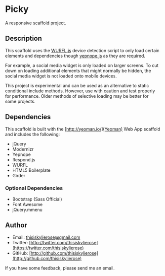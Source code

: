 Picky
=====

A responsive scaffold project.

## Description

This scaffold uses the [WURFL.js](http://wurfl.io/) device detection script to only load certain elements and dependencies though [yepnope.js](http://yepnopejs.com/) as they are required.

For example, a social media widget is only loaded on larger screens. To cut down on loading additional elements that might normally be hidden, the social media widget is not loaded onto mobile devices.

This project is experimental and can be used as an alternative to static conditional include methods. However, use with caution and test properly for performance. Older methods of selective loading may be better for some projects.

## Dependencies

This scaffold is built with the [http://yeoman.io/](Yeoman) Web App scaffold and includes the following:

- jQuery
- Modernizr
- Yepnope
- Respond.js
- WURFL
- HTML5 Boilerplate
- Girder

### Optional Dependencies

- Bootstrap (Sass Official)
- Font Awesome
- jQuery.mmenu

## Author

- Email: thisiskylierose@gmail.com
- Twitter: [http://twitter.com/thisiskylierose](https://twitter.com/thisiskylierose)
- GitHub: [http://github.com/thisiskylierose](http://github.com/thisiskylierose)

If you have some feedback, please send me an email.
